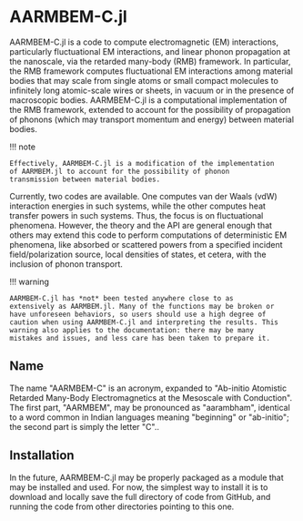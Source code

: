 # AARMBEM-C.jl

AARMBEM-C.jl is a code to compute electromagnetic (EM) interactions,
particularly fluctuational EM interactions, and linear phonon
propagation at the nanoscale, via the retarded many-body (RMB)
framework. In particular, the RMB framework computes fluctuational EM
interactions among material bodies that may scale from single atoms or
small compact molecules to infinitely long atomic-scale wires or
sheets, in vacuum or in the presence of macroscopic
bodies. AARMBEM-C.jl is a computational implementation of the RMB
framework, extended to account for the possibility of propagation of
phonons (which may transport momentum and energy) between material
bodies.

!!! note

    Effectively, AARMBEM-C.jl is a modification of the implementation
    of AARMBEM.jl to account for the possibility of phonon
    transmission between material bodies.

Currently, two codes are available. One computes van der Waals (vdW)
interaction energies in such systems, while the other computes heat
transfer powers in such systems. Thus, the focus is on fluctuational
phenomena. However, the theory and the API are general enough that
others may extend this code to perform computations of deterministic
EM phenomena, like absorbed or scattered powers from a specified
incident field/polarization source, local densities of states, et
cetera, with the inclusion of phonon transport.

!!! warning

    AARMBEM-C.jl has *not* been tested anywhere close to as
    extensively as AARMBEM.jl. Many of the functions may be broken or
    have unforeseen behaviors, so users should use a high degree of
    caution when using AARMBEM-C.jl and interpreting the results. This
    warning also applies to the documentation: there may be many
    mistakes and issues, and less care has been taken to prepare it.

## Name

The name "AARMBEM-C" is an acronym, expanded to "Ab-initio Atomistic
Retarded Many-Body Electromagnetics at the Mesoscale with
Conduction". The first part, "AARMBEM", may be pronounced as
"aarambham", identical to a word common in Indian languages meaning
"beginning" or "ab-initio"; the second part is simply the letter "C"..

## Installation

In the future, AARMBEM-C.jl may be properly packaged as a module that
may be installed and used. For now, the simplest way to install it is
to download and locally save the full directory of code from GitHub,
and running the code from other directories pointing to this one.